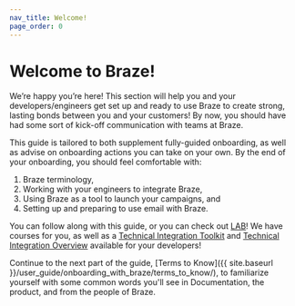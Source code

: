 ```yaml
---
nav_title: Welcome!
page_order: 0
---
```


# Welcome to Braze!

We’re happy you’re here! This section will help you and your developers/engineers get set up and ready to use Braze to create strong, lasting bonds between you and your customers! By now, you should have had some sort of kick-off communication with teams at Braze.

This guide is tailored to both supplement fully-guided onboarding, as well as advise on onboarding actions you can take on your own. By the end of your onboarding, you should feel comfortable with:

1. Braze terminology,
2. Working with your engineers to integrate Braze,
3. Using Braze as a tool to launch your campaigns, and
4. Setting up and preparing to use email with Braze.


You can follow along with this guide, or you can check out [LAB](https://lab.braze.com)! We have courses for you, as well as a [Technical Integration Toolkit](http://lab.braze.com/technical-integration-checklists-and-toolkits) and [Technical Integration Overview](http://lab.braze.com/quick-overview-technical-integration) available for your developers!

Continue to the next part of the guide, [Terms to Know]({{ site.baseurl }}/user_guide/onboarding_with_braze/terms_to_know/), to familiarize yourself with some common words you'll see in Documentation, the product, and from the people of Braze.
